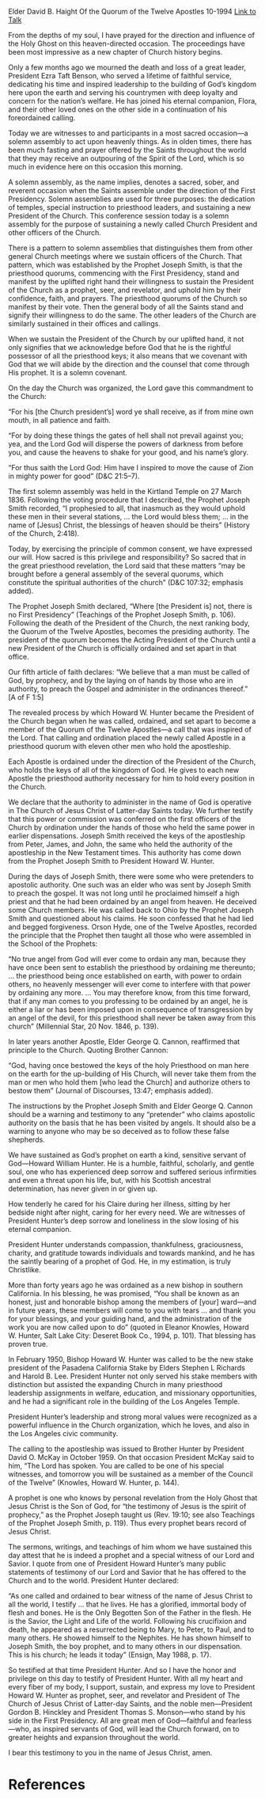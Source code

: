 Elder David B. Haight
Of the Quorum of the Twelve Apostles
10-1994
[Link to Talk](https://www.churchofjesuschrist.org/study/general-conference/1994/10/solemn-assemblies?lang=eng)

From the depths of my soul, I have prayed for the direction and influence of the Holy Ghost on this heaven-directed occasion. The proceedings have been most impressive as a new chapter of Church history begins.

Only a few months ago we mourned the death and loss of a great leader, President Ezra Taft Benson, who served a lifetime of faithful service, dedicating his time and inspired leadership to the building of God’s kingdom here upon the earth and serving his countrymen with deep loyalty and concern for the nation’s welfare. He has joined his eternal companion, Flora, and their other loved ones on the other side in a continuation of his foreordained calling.

Today we are witnesses to and participants in a most sacred occasion—a solemn assembly to act upon heavenly things. As in olden times, there has been much fasting and prayer offered by the Saints throughout the world that they may receive an outpouring of the Spirit of the Lord, which is so much in evidence here on this occasion this morning.

A solemn assembly, as the name implies, denotes a sacred, sober, and reverent occasion when the Saints assemble under the direction of the First Presidency. Solemn assemblies are used for three purposes: the dedication of temples, special instruction to priesthood leaders, and sustaining a new President of the Church. This conference session today is a solemn assembly for the purpose of sustaining a newly called Church President and other officers of the Church.

There is a pattern to solemn assemblies that distinguishes them from other general Church meetings where we sustain officers of the Church. That pattern, which was established by the Prophet Joseph Smith, is that the priesthood quorums, commencing with the First Presidency, stand and manifest by the uplifted right hand their willingness to sustain the President of the Church as a prophet, seer, and revelator, and uphold him by their confidence, faith, and prayers. The priesthood quorums of the Church so manifest by their vote. Then the general body of all the Saints stand and signify their willingness to do the same. The other leaders of the Church are similarly sustained in their offices and callings.

When we sustain the President of the Church by our uplifted hand, it not only signifies that we acknowledge before God that he is the rightful possessor of all the priesthood keys; it also means that we covenant with God that we will abide by the direction and the counsel that come through His prophet. It is a solemn covenant.

On the day the Church was organized, the Lord gave this commandment to the Church:

“For his [the Church president’s] word ye shall receive, as if from mine own mouth, in all patience and faith.

“For by doing these things the gates of hell shall not prevail against you; yea, and the Lord God will disperse the powers of darkness from before you, and cause the heavens to shake for your good, and his name’s glory.

“For thus saith the Lord God: Him have I inspired to move the cause of Zion in mighty power for good” (D&C 21:5–7).

The first solemn assembly was held in the Kirtland Temple on 27 March 1836. Following the voting procedure that I described, the Prophet Joseph Smith recorded, “I prophesied to all, that inasmuch as they would uphold these men in their several stations, … the Lord would bless them; … in the name of [Jesus] Christ, the blessings of heaven should be theirs” (History of the Church, 2:418).

Today, by exercising the principle of common consent, we have expressed our will. How sacred is this privilege and responsibility? So sacred that in the great priesthood revelation, the Lord said that these matters “may be brought before a general assembly of the several quorums, which constitute the spiritual authorities of the church” (D&C 107:32; emphasis added).

The Prophet Joseph Smith declared, “Where [the President is] not, there is no First Presidency” (Teachings of the Prophet Joseph Smith, p. 106). Following the death of the President of the Church, the next ranking body, the Quorum of the Twelve Apostles, becomes the presiding authority. The president of the quorum becomes the Acting President of the Church until a new President of the Church is officially ordained and set apart in that office.

Our fifth article of faith declares: “We believe that a man must be called of God, by prophecy, and by the laying on of hands by those who are in authority, to preach the Gospel and administer in the ordinances thereof.” [A of F 1:5]

The revealed process by which Howard W. Hunter became the President of the Church began when he was called, ordained, and set apart to become a member of the Quorum of the Twelve Apostles—a call that was inspired of the Lord. That calling and ordination placed the newly called Apostle in a priesthood quorum with eleven other men who hold the apostleship.

Each Apostle is ordained under the direction of the President of the Church, who holds the keys of all of the kingdom of God. He gives to each new Apostle the priesthood authority necessary for him to hold every position in the Church.

We declare that the authority to administer in the name of God is operative in The Church of Jesus Christ of Latter-day Saints today. We further testify that this power or commission was conferred on the first officers of the Church by ordination under the hands of those who held the same power in earlier dispensations. Joseph Smith received the keys of the apostleship from Peter, James, and John, the same who held the authority of the apostleship in the New Testament times. This authority has come down from the Prophet Joseph Smith to President Howard W. Hunter.

During the days of Joseph Smith, there were some who were pretenders to apostolic authority. One such was an elder who was sent by Joseph Smith to preach the gospel. It was not long until he proclaimed himself a high priest and that he had been ordained by an angel from heaven. He deceived some Church members. He was called back to Ohio by the Prophet Joseph Smith and questioned about his claims. He soon confessed that he had lied and begged forgiveness. Orson Hyde, one of the Twelve Apostles, recorded the principle that the Prophet then taught all those who were assembled in the School of the Prophets:

“No true angel from God will ever come to ordain any man, because they have once been sent to establish the priesthood by ordaining me thereunto; … the priesthood being once established on earth, with power to ordain others, no heavenly messenger will ever come to interfere with that power by ordaining any more. … You may therefore know, from this time forward, that if any man comes to you professing to be ordained by an angel, he is either a liar or has been imposed upon in consequence of transgression by an angel of the devil, for this priesthood shall never be taken away from this church” (Millennial Star, 20 Nov. 1846, p. 139).

In later years another Apostle, Elder George Q. Cannon, reaffirmed that principle to the Church. Quoting Brother Cannon:

“God, having once bestowed the keys of the holy Priesthood on man here on the earth for the up-building of His Church, will never take them from the man or men who hold them [who lead the Church] and authorize others to bestow them” (Journal of Discourses, 13:47; emphasis added).

The instructions by the Prophet Joseph Smith and Elder George Q. Cannon should be a warning and testimony to any “pretender” who claims apostolic authority on the basis that he has been visited by angels. It should also be a warning to anyone who may be so deceived as to follow these false shepherds.

We have sustained as God’s prophet on earth a kind, sensitive servant of God—Howard William Hunter. He is a humble, faithful, scholarly, and gentle soul, one who has experienced deep sorrow and suffered serious infirmities and even a threat upon his life, but, with his Scottish ancestral determination, has never given in or given up.

How tenderly he cared for his Claire during her illness, sitting by her bedside night after night, caring for her every need. We are witnesses of President Hunter’s deep sorrow and loneliness in the slow losing of his eternal companion.

President Hunter understands compassion, thankfulness, graciousness, charity, and gratitude towards individuals and towards mankind, and he has the saintly bearing of a prophet of God. He, in my estimation, is truly Christlike.

More than forty years ago he was ordained as a new bishop in southern California. In his blessing, he was promised, “You shall be known as an honest, just and honorable bishop among the members of [your] ward—and in future years, these members will come to you with tears … and thank you for your blessings, and your guiding hand, and the administration of the work you are now called upon to do” (quoted in Eleanor Knowles, Howard W. Hunter, Salt Lake City: Deseret Book Co., 1994, p. 101). That blessing has proven true.

In February 1950, Bishop Howard W. Hunter was called to be the new stake president of the Pasadena California Stake by Elders Stephen L Richards and Harold B. Lee. President Hunter not only served his stake members with distinction but assisted the expanding Church in many priesthood leadership assignments in welfare, education, and missionary opportunities, and he had a significant role in the building of the Los Angeles Temple.

President Hunter’s leadership and strong moral values were recognized as a powerful influence in the Church organization, which he loves, and also in the Los Angeles civic community.

The calling to the apostleship was issued to Brother Hunter by President David O. McKay in October 1959. On that occasion President McKay said to him, “The Lord has spoken. You are called to be one of his special witnesses, and tomorrow you will be sustained as a member of the Council of the Twelve” (Knowles, Howard W. Hunter, p. 144).

A prophet is one who knows by personal revelation from the Holy Ghost that Jesus Christ is the Son of God, for “the testimony of Jesus is the spirit of prophecy,” as the Prophet Joseph taught us (Rev. 19:10; see also Teachings of the Prophet Joseph Smith, p. 119). Thus every prophet bears record of Jesus Christ.

The sermons, writings, and teachings of him whom we have sustained this day attest that he is indeed a prophet and a special witness of our Lord and Savior. I quote from one of President Howard Hunter’s many public statements of testimony of our Lord and Savior that he has offered to the Church and to the world. President Hunter declared:

“As one called and ordained to bear witness of the name of Jesus Christ to all the world, I testify … that he lives. He has a glorified, immortal body of flesh and bones. He is the Only Begotten Son of the Father in the flesh. He is the Savior, the Light and Life of the world. Following his crucifixion and death, he appeared as a resurrected being to Mary, to Peter, to Paul, and to many others. He showed himself to the Nephites. He has shown himself to Joseph Smith, the boy prophet, and to many others in our dispensation. This is his church; he leads it today” (Ensign, May 1988, p. 17).

So testified at that time President Hunter. And so I have the honor and privilege on this day to testify of President Hunter. With all my heart and every fiber of my body, I support, sustain, and express my love to President Howard W. Hunter as prophet, seer, and revelator and President of The Church of Jesus Christ of Latter-day Saints, and the noble men—President Gordon B. Hinckley and President Thomas S. Monson—who stand by his side in the First Presidency. All are great men of God—faithful and fearless—who, as inspired servants of God, will lead the Church forward, on to greater heights and expansion throughout the world.

I bear this testimony to you in the name of Jesus Christ, amen.

# References
